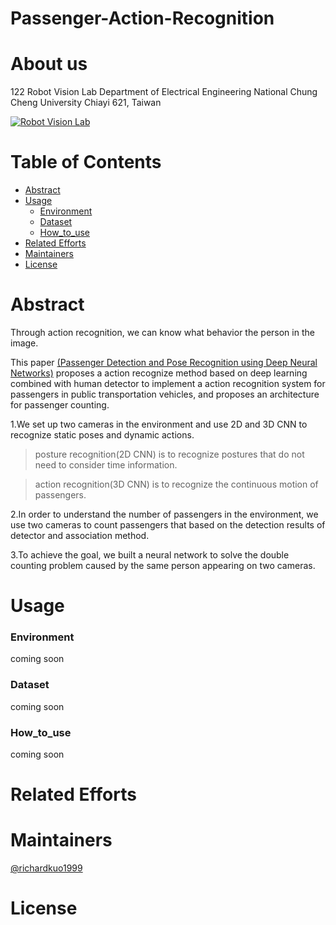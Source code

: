 # Passenger-Action-Recognition
# About us
122 Robot Vision Lab Department of Electrical Engineering National Chung Cheng University Chiayi 621, Taiwan

[![Robot Vision Lab](https://img.shields.io/badge/Robot%20Vision-Lab-brightgreen.svg?style=flat-square)](https://vision.ee.ccu.edu.tw/index.php)

# Table of Contents
- [Abstract](#Abstract)
- [Usage](#usage)
	- [Environment](#environment)
	- [Dataset](#dataset)
	- [How_to_use](#how_to_use)
- [Related Efforts](#related-efforts)
- [Maintainers](#maintainers)
- [License](#license)
# Abstract
Through action recognition, we can know what behavior the person in the image. 

This paper [(Passenger Detection and Pose Recognition using Deep Neural Networks)](https://ndltd.ncl.edu.tw/cgi-bin/gs32/gsweb.cgi/login?o=dnclcdr&s=id=%22108CCU00442053%22.&searchmode=basic) proposes a action recognize method based on deep learning combined with human detector to implement a action recognition system for passengers in public transportation vehicles, and proposes an architecture for passenger counting. 

1.We set up two cameras in the environment and use 2D and 3D CNN to recognize static poses and dynamic actions. 

>posture recognition(2D CNN) is to recognize postures that do not need to consider time information. 

>action recognition(3D CNN) is to recognize the continuous motion of passengers. 

2.In order to understand the number of passengers in the environment, we use two cameras to count passengers that based on the detection results of detector and association method. 

3.To achieve the goal, we built a neural network to solve the double counting problem caused by the same person appearing on two cameras.


# Usage
### Environment
coming soon
### Dataset
coming soon
### How_to_use
coming soon
# Related Efforts


# Maintainers
[@richardkuo1999](https://github.com/Richardkuo1999)

# License
